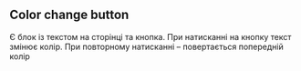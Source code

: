## Color change button

Є блок із текстом на сторінці та кнопка. При натисканні на кнопку текст змінює колір. При повторному натисканні – повертається попередній колір